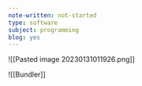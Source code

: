 ```yaml
---
note-written: not-started
type: software
subject: programming
blog: yes
---
```

![[Pasted image 20230131011926.png]]


![[Bundler]]
